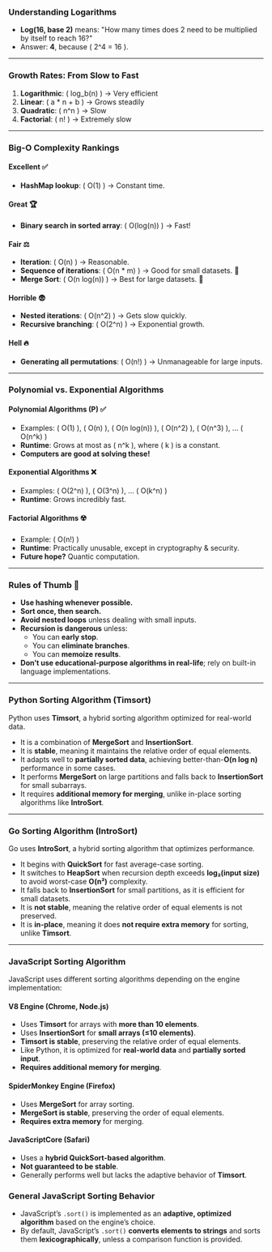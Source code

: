 ### Understanding Logarithms

- **Log(16, base 2)** means: "How many times does 2 need to be multiplied by itself to reach 16?"
- Answer: **4**, because \( 2^4 = 16 \).

---

### Growth Rates: From Slow to Fast

1. **Logarithmic**: \( log_b(n) \) → Very efficient
2. **Linear**: \( a \* n + b \) → Grows steadily
3. **Quadratic**: \( n^n \) → Slow
4. **Factorial**: \( n! \) → Extremely slow

---

### Big-O Complexity Rankings

#### **Excellent** ✅

- **HashMap lookup**: \( O(1) \) → Constant time.

#### **Great** 🏆

- **Binary search in sorted array**: \( O(log(n)) \) → Fast!

#### **Fair** ⚖️

- **Iteration**: \( O(n) \) → Reasonable.
- **Sequence of iterations**: \( O(n \* m) \) → Good for small datasets. 💪
- **Merge Sort**: \( O(n log(n)) \) → Best for large datasets. 💪

#### **Horrible** 😨

- **Nested iterations**: \( O(n^2) \) → Gets slow quickly.
- **Recursive branching**: \( O(2^n) \) → Exponential growth.

#### **Hell** 🔥

- **Generating all permutations**: \( O(n!) \) → Unmanageable for large inputs.

---

### Polynomial vs. Exponential Algorithms

#### **Polynomial Algorithms (P) ✅**

- Examples: \( O(1) \), \( O(n) \), \( O(n log(n)) \), \( O(n^2) \), \( O(n^3) \), … \( O(n^k) \)
- **Runtime**: Grows at most as \( n^k \), where \( k \) is a constant.
- **Computers are good at solving these!**

#### **Exponential Algorithms ❌**

- Examples: \( O(2^n) \), \( O(3^n) \), … \( O(k^n) \)
- **Runtime**: Grows incredibly fast.

#### **Factorial Algorithms ☢️**

- Example: \( O(n!) \)
- **Runtime**: Practically unusable, except in cryptography & security.
- **Future hope?** Quantic computation.

---

### Rules of Thumb 📝

- **Use hashing whenever possible.**
- **Sort once, then search.**
- **Avoid nested loops** unless dealing with small inputs.
- **Recursion is dangerous** unless:
  - You can **early stop**.
  - You can **eliminate branches**.
  - You can **memoize results**.
- **Don’t use educational-purpose algorithms in real-life**; rely on built-in language implementations.

---

### Python Sorting Algorithm (Timsort)

Python uses **Timsort**, a hybrid sorting algorithm optimized for real-world data.

- It is a combination of **MergeSort** and **InsertionSort**.
- It is **stable**, meaning it maintains the relative order of equal elements.
- It adapts well to **partially sorted data**, achieving better-than-**O(n log n)** performance in some cases.
- It performs **MergeSort** on large partitions and falls back to **InsertionSort** for small subarrays.
- It requires **additional memory for merging**, unlike in-place sorting algorithms like **IntroSort**.

---

### Go Sorting Algorithm (IntroSort)

Go uses **IntroSort**, a hybrid sorting algorithm that optimizes performance.

- It begins with **QuickSort** for fast average-case sorting.
- It switches to **HeapSort** when recursion depth exceeds **log₂(input size)** to avoid worst-case **O(n²)** complexity.
- It falls back to **InsertionSort** for small partitions, as it is efficient for small datasets.
- It is **not stable**, meaning the relative order of equal elements is not preserved.
- It is **in-place**, meaning it does **not require extra memory** for sorting, unlike **Timsort**.

---

### JavaScript Sorting Algorithm

JavaScript uses different sorting algorithms depending on the engine implementation:

#### **V8 Engine (Chrome, Node.js)**

- Uses **Timsort** for arrays with **more than 10 elements**.
- Uses **InsertionSort** for **small arrays (≤10 elements)**.
- **Timsort is stable**, preserving the relative order of equal elements.
- Like Python, it is optimized for **real-world data** and **partially sorted input**.
- **Requires additional memory for merging**.

#### **SpiderMonkey Engine (Firefox)**

- Uses **MergeSort** for array sorting.
- **MergeSort is stable**, preserving the order of equal elements.
- **Requires extra memory** for merging.

#### **JavaScriptCore (Safari)**

- Uses a **hybrid QuickSort-based algorithm**.
- **Not guaranteed to be stable**.
- Generally performs well but lacks the adaptive behavior of **Timsort**.

### General JavaScript Sorting Behavior

- JavaScript’s `.sort()` is implemented as an **adaptive, optimized algorithm** based on the engine’s choice.
- By default, JavaScript’s `.sort()` **converts elements to strings** and sorts them **lexicographically**, unless a comparison function is provided.
